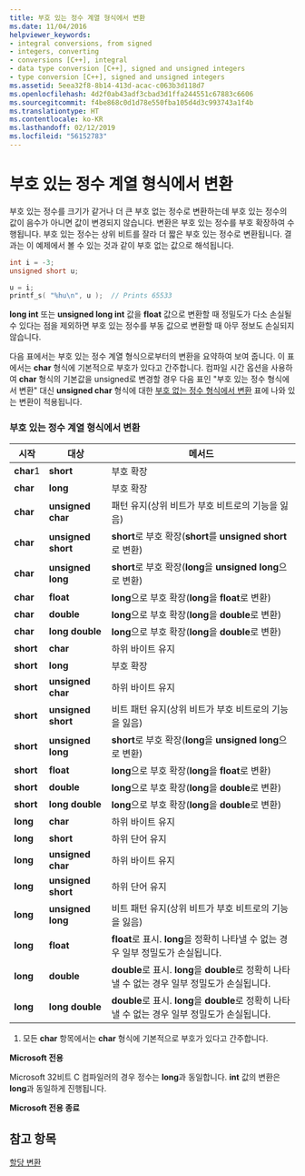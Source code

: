 ```yaml
---
title: 부호 있는 정수 계열 형식에서 변환
ms.date: 11/04/2016
helpviewer_keywords:
- integral conversions, from signed
- integers, converting
- conversions [C++], integral
- data type conversion [C++], signed and unsigned integers
- type conversion [C++], signed and unsigned integers
ms.assetid: 5eea32f8-8b14-413d-acac-c063b3d118d7
ms.openlocfilehash: 4d2f0ab43adf3cbad3d1ffa244551c67883c6606
ms.sourcegitcommit: f4be868c0d1d78e550fba105d4d3c993743a1f4b
ms.translationtype: HT
ms.contentlocale: ko-KR
ms.lasthandoff: 02/12/2019
ms.locfileid: "56152783"
---
```

# <a name="conversions-from-signed-integral-types"></a>부호 있는 정수 계열 형식에서 변환

부호 있는 정수를 크기가 같거나 더 큰 부호 없는 정수로 변환하는데 부호 있는 정수의 값이 음수가 아니면 값이 변경되지 않습니다. 변환은 부호 있는 정수를 부호 확장하여 수행됩니다. 부호 있는 정수는 상위 비트를 잘라 더 짧은 부호 있는 정수로 변환됩니다. 결과는 이 예제에서 볼 수 있는 것과 같이 부호 없는 값으로 해석됩니다.

```C
int i = -3;
unsigned short u;

u = i;
printf_s( "%hu\n", u );  // Prints 65533
```

**long int** 또는 **unsigned long int** 값을 **float** 값으로 변환할 때 정밀도가 다소 손실될 수 있다는 점을 제외하면 부호 있는 정수를 부동 값으로 변환할 때 아무 정보도 손실되지 않습니다.

다음 표에서는 부호 있는 정수 계열 형식으로부터의 변환을 요약하여 보여 줍니다. 이 표에서는 **char** 형식에 기본적으로 부호가 있다고 간주합니다. 컴파일 시간 옵션을 사용하여 **char** 형식의 기본값을 unsigned로 변경할 경우 다음 표인 "부호 있는 정수 형식에서 변환" 대신 **unsigned char** 형식에 대한 [부호 없는 정수 형식에서 변환](../c-language/conversions-from-unsigned-integral-types.md) 표에 나와 있는 변환이 적용됩니다.

### <a name="conversions-from-signed-integral-types"></a>부호 있는 정수 계열 형식에서 변환

|시작|대상|메서드|
|----------|--------|------------|
|**char**1|**short**|부호 확장|
|**char**|**long**|부호 확장|
|**char**|**unsigned char**|패턴 유지(상위 비트가 부호 비트로의 기능을 잃음)|
|**char**|**unsigned short**|**short**로 부호 확장(**short**를 **unsigned short**로 변환)|
|**char**|**unsigned long**|**short**로 부호 확장(**long**을 **unsigned long**으로 변환)|
|**char**|**float**|**long**으로 부호 확장(**long**을 **float**로 변환)|
|**char**|**double**|**long**으로 부호 확장(**long**을 **double**로 변환)|
|**char**|**long double**|**long**으로 부호 확장(**long**을 **double**로 변환)|
|**short**|**char**|하위 바이트 유지|
|**short**|**long**|부호 확장|
|**short**|**unsigned char**|하위 바이트 유지|
|**short**|**unsigned short**|비트 패턴 유지(상위 비트가 부호 비트로의 기능을 잃음)|
|**short**|**unsigned long**|**short**로 부호 확장(**long**을 **unsigned long**으로 변환)|
|**short**|**float**|**long**으로 부호 확장(**long**을 **float**로 변환)|
|**short**|**double**|**long**으로 부호 확장(**long**을 **double**로 변환)|
|**short**|**long double**|**long**으로 부호 확장(**long**을 **double**로 변환)|
|**long**|**char**|하위 바이트 유지|
|**long**|**short**|하위 단어 유지|
|**long**|**unsigned char**|하위 바이트 유지|
|**long**|**unsigned short**|하위 단어 유지|
|**long**|**unsigned long**|비트 패턴 유지(상위 비트가 부호 비트로의 기능을 잃음)|
|**long**|**float**|**float**로 표시. **long**을 정확히 나타낼 수 없는 경우 일부 정밀도가 손실됩니다.|
|**long**|**double**|**double**로 표시. **long**을 **double**로 정확히 나타낼 수 없는 경우 일부 정밀도가 손실됩니다.|
|**long**|**long double**|**double**로 표시. **long**을 **double**로 정확히 나타낼 수 없는 경우 일부 정밀도가 손실됩니다.|

1. 모든 **char** 항목에서는 **char** 형식에 기본적으로 부호가 있다고 간주합니다.

**Microsoft 전용**

Microsoft 32비트 C 컴파일러의 경우 정수는 **long**과 동일합니다. **int** 값의 변환은 **long**과 동일하게 진행됩니다.

**Microsoft 전용 종료**

## <a name="see-also"></a>참고 항목

[할당 변환](../c-language/assignment-conversions.md)
